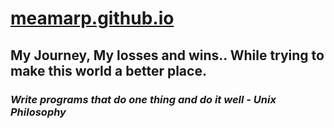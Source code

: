 # [meamarp.github.io](meamarp.github.io)

## My Journey, My losses and wins.. While trying to make this world a better place.

### *Write programs that do one thing and do it well - Unix Philosophy*
